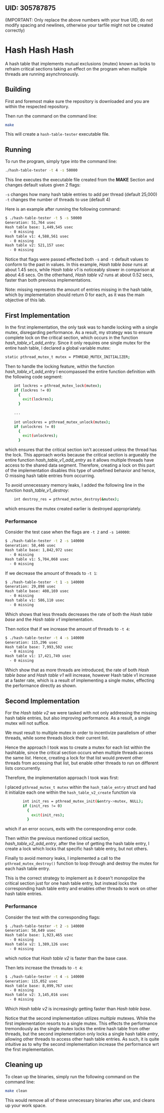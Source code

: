 ## UID: 305787875
(IMPORTANT: Only replace the above numbers with your true UID, do not modify spacing and newlines, otherwise your tarfile might not be created correctly)

# Hash Hash Hash

A hash table that implements mutual exclusions (mutex) known as locks to refraim critical sections
taking an effect on the program when multiple threads are running asynchronously.

## Building

First and foremost make sure the repository is downloaded and you are within the respected
repository.

Then run the command on the command line:

```sh
make
```

This will create a `hash-table-tester` executable file.


## Running

To run the program, simply type into the command line:

```sh
./hash-table-tester -t 4 -s 50000
```

This line executes the executable file created from the **MAKE** Section and changes
default values given 2 flags:

`-s` changes how many hash table entries to add per thread (default 25,000)
`-t` changes the number of threads to use (default 4)

Here is an example after running the following command:

```sh
$ ./hash-table-tester -t 5 -s 50000
Generation: 51,764 usec
Hash table base: 1,449,545 usec
  - 0 missing
Hash table v1: 4,588,561 usec
  - 0 missing
Hash table v2: 521,157 usec
  - 0 missing
```

Notice that flags were passed effected both `-s` and `-t` default values to conform to the past in values. In this example, *Hash table base* runs at about 1.45 secs, while *Hash table v1* is noticeably slower in comparison at about 4.6 secs. On the otherhand, *Hash table v2* runs at about 0.52 secs, faster than both previous implementations.

Note: missing represents the amount of entries missing in the hash table, which by implementation should return 0 for each, as it was the main objective of this lab.


## First Implementation

In the first implementation, the only task was to handle locking with a single mutex, disregarding performance. As a result, my strategy was to ensure complete lock on the critical section, which occurs in the function *hash_table_v1_add_entry*. Since it only requires one single mutex for the entire hash table, I declared a global variable mutex:

```sh
static pthread_mutex_t mutex = PTHREAD_MUTEX_INITIALIZER;
```


Then to handle the locking feature, within the function *hash_table_v1_add_entry* I encompassed the entire function definition with the following code segment:

```sh
	int lockres = pthread_mutex_lock(mutex);
	if (lockres != 0)
	  {
	    exit(lockres);
	  }
	  
	...
	
	int unlockres = pthread_mutex_unlock(mutex);
	if (unlockres != 0)
	  {
	    exit(unlockres);
	  }

```

which ensures that the critical section isn't accessed unless the thread has the lock.
This approach works because the critical section is argueably the entire function *hash_table_v1_add_entry* as it allows multiple threads have access to the shared data segment. Therefore, creating a lock on this part of the implementation disables this type of undefined behavior and hence, O missing hash table entries from occurring.

To avoid unnecessary memory leaks, I added the following line in the function *hash_table_v1_destroy*:

```sh
	int destroy_res = pthread_mutex_destroy(&mutex);
```

which ensures the mutex created earlier is destroyed appropriately.

### Performance

Consider the test case when the flags are `-t 2` and `-s 140000`:

```sh
$ ./hash-table-tester -t 2 -s 140000
Generation: 58,446 usec
Hash table base: 1,842,972 usec
  - 0 missing
Hash table v1: 5,704,068 usec
  - 0 missing
```

If we decrease the amount of threads to `-t 1`:

```sh
$ ./hash-table-tester -t 1 -s 140000
Generation: 29,898 usec
Hash table base: 408,169 usec
  - 0 missing
Hash table v1: 586,110 usec
  - 0 missing
```
Which shows that less threads decreases the rate of both the *Hash table base* and the *Hash table v1* implementation.

Then notice that if we increase the amount of threads to `-t 4`:

```sh
$ ./hash-table-tester -t 4 -s 140000
Generation: 115,296 usec
Hash table base: 7,993,502 usec
  - 0 missing
Hash table v1: 17,421,749 usec
  - 0 missing
```

Which show that as more threads are introduced, the rate of both *Hash table base* and *Hash table v1* will increase, however Hash table v1 increase at a faster rate, which is a result of implementing a single mutex, effecting the performance directly as shown.


## Second Implementation

For the *Hash table v2* we were tasked with not only addressing the missing hash table entries, but also improving performance. As a result, a single mutex will not suffice.

We must result to multiple mutex in order to incentivize parallelism of other threads, while some threads block their current list.

Hence the approach I took was to create a mutex for each list within the hashtable, since the critical section occurs when multiple threads access the same *list*. Hence, creating a lock for that list would prevent other threads from accessing that list, but enable other threads to run on different lists concurrently.

Therefore, the implementation approach I took was first:

I placed `pthread_mutex_t mutex` within the `hash_table_entry` struct and
had it initialize each one within the `hash_table_v2_create` function via 
```sh
		int init_res = pthread_mutex_init(&entry->mutex, NULL);
		if (init_res != 0)
		  {
		    exit(init_res);
		  }

```

which if an error occurs, exits with the corresponding error code.

Then within the previous mentioned critical section, *hash_table_v2_add_entry*,
after the line of getting the hash table entry, I create a lock which locks that specific hash table entry, but not others.

Finally to avoid memory leaks, I implemented a call to the 
`pthread_mutex_destroy()` function to loop through and destroy the mutex for each hash table entry.

This is the correct strategy to implement as it doesn't monopolize the critical section just for one hash table entry, but instead locks the corresponding hash table entry and enables other threads to work on other hash table entries.


### Performance

Consider the test with the corresponding flags:

```sh
$ ./hash-table-tester -t 2 -s 140000
Generation: 58,649 usec
Hash table base: 1,923,465 usec
  - 0 missing
Hash table v2: 1,389,126 usec
  - 0 missing
```
which notice that *Hash table v2* is faster than the base case.

Then lets increase the threads to `-t 4`:
```sh
$ ./hash-table-tester -t 4 -s 140000
Generation: 115,052 usec
Hash table base: 8,099,767 usec
  - 0 missing
Hash table v2: 3,145,016 usec
  - 0 missing
```

Which *Hash table v2* is increasingly getting faster than *Hash table base*.

Notice that the second implementation utilizes *multiple* mutexes. While the first implementation resorts to a single mutex. This effects the performance tremondously as the single mutex locks the entire hash table from other threads, but the second implementation only locks a single hash table *entry*, allowing other threads to access other hash table entries. As such, it is quite intuitive as to why the second implementation increase the performance wrt the first implementation.


## Cleaning up

To clean up the binaries, simply run the following command on the command line:
```sh
make clean
```

This would remove all of these unnecessary binaries after use, and cleans up your work space.
